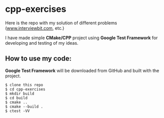 cpp-exercises
=============

Here is the repo with my solution of different problems (www.interviewbit.com, etc.)

I have made simple **CMake/CPP** project using **Google Test Framework** for developing and testing of my ideas. 

How to use my code:
-------------------

**Google Test Framework** will be downloaded from GitHub and built with the project.

```Shell
$ clone this repo
$ cd cpp-exercises
$ mkdir build
$ cd build
$ cmake ..
$ cmake --build .
$ ctest -VV
```

